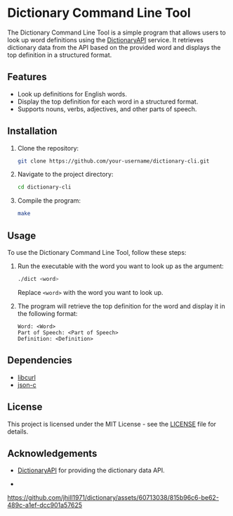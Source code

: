 # Dictionary Command Line Tool

The Dictionary Command Line Tool is a simple program that allows users to look up word definitions using the [DictionaryAPI](https://dictionaryapi.dev/) service. It retrieves dictionary data from the API based on the provided word and displays the top definition in a structured format.

## Features

- Look up definitions for English words.
- Display the top definition for each word in a structured format.
- Supports nouns, verbs, adjectives, and other parts of speech.

## Installation

1. Clone the repository:

    ```bash
    git clone https://github.com/your-username/dictionary-cli.git
    ```

2. Navigate to the project directory:

    ```bash
    cd dictionary-cli
    ```

3. Compile the program:

    ```bash
    make
    ```

## Usage

To use the Dictionary Command Line Tool, follow these steps:

1. Run the executable with the word you want to look up as the argument:

    ```bash
    ./dict <word>
    ```

    Replace `<word>` with the word you want to look up.

2. The program will retrieve the top definition for the word and display it in the following format:

    ```
    Word: <Word>
    Part of Speech: <Part of Speech>
    Definition: <Definition>
    ```


## Dependencies

- [libcurl](https://curl.se/libcurl/)
- [json-c](https://github.com/json-c/json-c)

## License

This project is licensed under the MIT License - see the [LICENSE](LICENSE) file for details.

## Acknowledgements

- [DictionaryAPI](https://dictionaryapi.dev/) for providing the dictionary data API.

- 


https://github.com/jhill1971/dictionary/assets/60713038/815b96c6-be62-489c-a1ef-dcc901a57625

